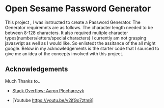 
# Open Sesame Password Generator

This project , I was instructed to create a Password Generator. 
The Generator requiremnts are as follows. The character length needed to be between 8-128 characters.
It also required multple character types(numbers/letters/special characters)
I currently am not grasping javasvript as well as I would like. So enlistedt the assitance of the all might google. 
Below in my acknowledgements is the starter code that I sourced to give me an idea of the concepts involved with this project. 



## Acknowledgements

Much Thanks to..

 - [Stack Overflow: Aaron Plocharczyk](https://stackoverflow.com/questions/45828805/generate-string-characters-in-javascript)
 
 - [Youtube https://youtu.be/v2jfGo7ztm8]
